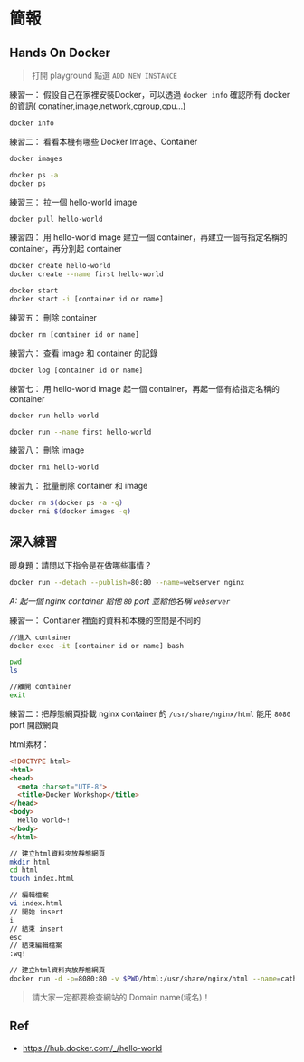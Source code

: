 # 簡報

## Hands On Docker

> 打開 playground 點選 `ADD NEW INSTANCE`

練習一： 假設自己在家裡安裝Docker，可以透過 ```docker info``` 確認所有 docker 的資訊( conatiner,image,network,cgroup,cpu...)

```bash
docker info
```

練習二： 看看本機有哪些 Docker Image、Container

```bash
docker images

docker ps -a
docker ps
```

練習三： 拉一個 hello-world image

```bash
docker pull hello-world
```

練習四： 用 hello-world image 建立一個 container，再建立一個有指定名稱的 container，再分別起 container

```bash
docker create hello-world
docker create --name first hello-world

docker start
docker start -i [container id or name]
```

練習五： 刪除 container

```bash
docker rm [container id or name]
```

練習六： 查看 image 和 container 的記錄

```bash
docker log [container id or name]
```

練習七： 用 hello-world image 起一個 container，再起一個有給指定名稱的 container

```bash
docker run hello-world

docker run --name first hello-world
```

練習八： 刪除 image

```bash
docker rmi hello-world
```

練習九： 批量刪除 container 和 image

```bash
docker rm $(docker ps -a -q)
docker rmi $(docker images -q)
```

## 深入練習

暖身題：請問以下指令是在做哪些事情？

```bash
docker run --detach --publish=80:80 --name=webserver nginx
```

*A: 起一個 nginx container 給他 `80` port 並給他名稱 `webserver`*

練習一： Contianer 裡面的資料和本機的空間是不同的

```bash
//進入 container
docker exec -it [container id or name] bash

pwd
ls

//離開 container
exit
```

練習二：把靜態網頁掛載 nginx container 的 `/usr/share/nginx/html` 能用 `8080` port 開啟網頁

html素材：

```html
<!DOCTYPE html>
<html>
<head>
  <meta charset="UTF-8">
  <title>Docker Workshop</title>
</head>
<body>
  Hello world~!
</body>
</html>
```

```bash
// 建立html資料夾放靜態網頁
mkdir html
cd html
touch index.html

// 編輯檔案
vi index.html
// 開始 insert
i
// 結束 insert
esc
// 結束編輯檔案
:wq!

// 建立html資料夾放靜態網頁
docker run -d -p=8080:80 -v $PWD/html:/usr/share/nginx/html --name=cathaylife nginx
```

> 請大家一定都要檢查網站的 Domain name(域名)！

## Ref

- https://hub.docker.com/_/hello-world
